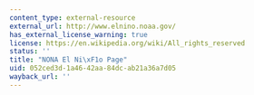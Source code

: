 ```yaml
---
content_type: external-resource
external_url: http://www.elnino.noaa.gov/
has_external_license_warning: true
license: https://en.wikipedia.org/wiki/All_rights_reserved
status: ''
title: "NONA El Ni\xF1o Page"
uid: 052ced3d-1a46-42aa-84dc-ab21a36a7d05
wayback_url: ''
---
```

